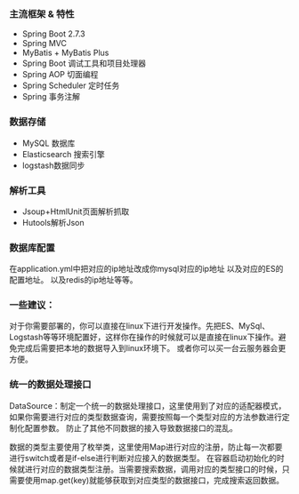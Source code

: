 
### 主流框架 & 特性

- Spring Boot 2.7.3
- Spring MVC
- MyBatis + MyBatis Plus 
- Spring Boot 调试工具和项目处理器
- Spring AOP 切面编程
- Spring Scheduler 定时任务
- Spring 事务注解

### 数据存储

- MySQL 数据库
- Elasticsearch 搜索引擎
- logstash数据同步

### 解析工具
- Jsoup+HtmlUnit页面解析抓取
- Hutools解析Json

### 数据库配置
在application.yml中把对应的ip地址改成你mysql对应的ip地址
以及对应的ES的配置地址。
以及redis的ip地址等等。

### 一些建议：
对于你需要部署的，你可以直接在linux下进行开发操作。先把ES、MySql、Logstash等等环境配置好，这样你在操作的时候就可以是直接在linux下操作。避免完成后需要把本地的数据导入到linux环境下。
或者你可以买一台云服务器会更方便。

### 统一的数据处理接口
DataSource：制定一个统一的数据处理接口，这里使用到了对应的适配器模式，如果你需要进行对应的类型数据查询，需要按照每一个类型对应的方法参数进行定制化配置参数。
防止了其他不同数据的接入导致数据接口的混乱。

数据的类型主要使用了枚举类，这里使用Map进行对应的注册，防止每一次都要进行switch或者是if-else进行判断对应接入的数据类型。
在容器启动初始化的时候就进行对应的数据类型注册。当需要搜索数据，调用对应的类型接口的时候，只需要使用map.get(key)就能够获取到对应类型的数据接口，完成搜索返回数据。
